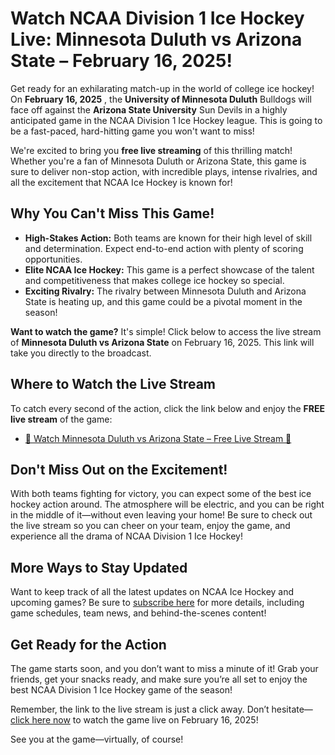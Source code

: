 # Watch NCAA Division 1 Ice Hockey Live: Minnesota Duluth vs Arizona State – February 16, 2025!

Get ready for an exhilarating match-up in the world of college ice hockey! On **February 16, 2025** , the **University of Minnesota Duluth** Bulldogs will face off against the **Arizona State University** Sun Devils in a highly anticipated game in the NCAA Division 1 Ice Hockey league. This is going to be a fast-paced, hard-hitting game you won't want to miss!

We're excited to bring you **free live streaming** of this thrilling match! Whether you're a fan of Minnesota Duluth or Arizona State, this game is sure to deliver non-stop action, with incredible plays, intense rivalries, and all the excitement that NCAA Ice Hockey is known for!

## Why You Can't Miss This Game!

- **High-Stakes Action:** Both teams are known for their high level of skill and determination. Expect end-to-end action with plenty of scoring opportunities.
- **Elite NCAA Ice Hockey:** This game is a perfect showcase of the talent and competitiveness that makes college ice hockey so special.
- **Exciting Rivalry:** The rivalry between Minnesota Duluth and Arizona State is heating up, and this game could be a pivotal moment in the season!

**Want to watch the game?** It's simple! Click below to access the live stream of **Minnesota Duluth vs Arizona State** on February 16, 2025. This link will take you directly to the broadcast.

## Where to Watch the Live Stream

To catch every second of the action, click the link below and enjoy the **FREE live stream** of the game:

- [🚨 Watch Minnesota Duluth vs Arizona State – Free Live Stream 🚨](https://tinyurl.com/livestreamfreeo?st=Minnesota+Duluth+vs+Arizona+State&si=ghc)

## Don't Miss Out on the Excitement!

With both teams fighting for victory, you can expect some of the best ice hockey action around. The atmosphere will be electric, and you can be right in the middle of it—without even leaving your home! Be sure to check out the live stream so you can cheer on your team, enjoy the game, and experience all the drama of NCAA Division 1 Ice Hockey!

## More Ways to Stay Updated

Want to keep track of all the latest updates on NCAA Ice Hockey and upcoming games? Be sure to [subscribe here](https://tinyurl.com/livestreamfreeo?st=Minnesota+Duluth+vs+Arizona+State&si=ghc) for more details, including game schedules, team news, and behind-the-scenes content!

## Get Ready for the Action

The game starts soon, and you don’t want to miss a minute of it! Grab your friends, get your snacks ready, and make sure you’re all set to enjoy the best NCAA Division 1 Ice Hockey game of the season!

Remember, the link to the live stream is just a click away. Don’t hesitate—[click here now](https://tinyurl.com/livestreamfreeo?st=Minnesota+Duluth+vs+Arizona+State&si=ghc) to watch the game live on February 16, 2025!

See you at the game—virtually, of course!
